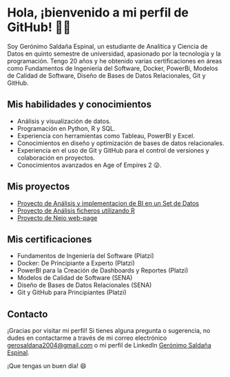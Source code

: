 # Hola, ¡bienvenido a mi perfil de GitHub! 👋🏼

Soy Gerónimo Saldaña Espinal, un estudiante de Analítica y Ciencia de Datos en quinto semestre de universidad, apasionado por la tecnología y la programación. Tengo 20 años y he obtenido varias certificaciones en áreas como Fundamentos de Ingeniería del Software, Docker, PowerBi, Modelos de Calidad de Software, Diseño de Bases de Datos Relacionales, Git y GitHub.

## Mis habilidades y conocimientos

- Análisis y visualización de datos.
- Programación en Python, R y SQL.
- Experiencia con herramientas como Tableau, PowerBI y Excel.
- Conocimientos en diseño y optimización de bases de datos relacionales.
- Experiencia en el uso de Git y GitHub para el control de versiones y colaboración en proyectos.
- Conocimientos avanzados en Age of Empires 2 😜.

## Mis proyectos

- [Proyecto de Análisis y implementacion de BI en un Set de Datos](https://github.com/Gergash/BI)
- [Proyecto de Análisis ficheros utilizando R](https://github.com/Gergash/Experimentos-y-Estadistica-en-R)
- [Proyecto de Nejo web-page](https://github.com/geronimo-sal/NBA-Data-Analysis)

## Mis certificaciones

- Fundamentos de Ingeniería del Software (Platzi)
- Docker: De Principiante a Experto (Platzi)
- PowerBI para la Creación de Dashboards y Reportes (Platzi)
- Modelos de Calidad de Software (SENA)
- Diseño de Bases de Datos Relacionales (SENA)
- Git y GitHub para Principiantes (Platzi)

## Contacto

¡Gracias por visitar mi perfil! Si tienes alguna pregunta o sugerencia, no dudes en contactarme a través de mi correo electrónico [gerosaldana2004@gmail.com](mailto:gerosaldana2004@gmail.com) o mi perfil de LinkedIn [Gerónimo Saldaña Espinal](https://www.linkedin.com/in/geronimo-saldaña-espinal-b253821a7/).

¡Que tengas un buen día! 😄

